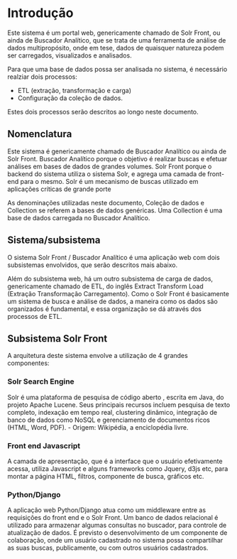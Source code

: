 


# Introdução
Este sistema é um portal web, genericamente chamado de Solr Front, ou ainda de Buscador Analítico, que se trata de uma ferramenta de análise de dados multipropósito, onde em tese, dados de quaisquer natureza podem ser carregados, visualizados e analisados.

Para que uma base de dados possa ser analisada no sistema, é necessário realziar dois processos:
* ETL (extração, transformação e carga)
* Configuração da coleção de dados.

Estes dois processos serão descritos ao longo neste documento.

## Nomenclatura
Este sistema é genericamente chamado de Buscador Analítico ou ainda de Solr Front.
Buscador Analítico porque o objetivo é realizar buscas e efetuar análises em bases de dados de grandes volumes.
Solr Front porque o backend do sistema utiliza o sistema Solr, e agrega uma camada de front-end para o mesmo. Solr é um mecanismo de buscas utilizado em aplicações críticas de grande porte

As denominações utilizadas neste documento, Coleção de dados e Collection se referem a bases de dados genéricas. Uma Collection é uma base de dados carregada no Buscador Analítico.

## Sistema/subsistema
O sistema Solr Front / Buscador Analítico é uma aplicação web com dois subsistemas envolvidos, que serão descritos mais abaixo.

Além do subsistema web, há um outro subsistema de carga de dados, genericamente chamado de ETL, do inglês Extract Transform Load (Extração Transformação Carregamento). Como o Solr Front é basicamente um sistema de busca e análise de dados, a maneira como os dados são organizados é fundamental, e essa organização se dá através dos processos de ETL.

## Subsistema Solr Front
A arquitetura deste sistema envolve a utilização de 4 grandes componentes:
### Solr Search Engine
Solr é uma plataforma de pesquisa de código aberto , escrita em Java, do projeto Apache Lucene. Seus principais recursos incluem pesquisa de texto completo, indexação em tempo real, clustering dinâmico, integração de banco de dados como NoSQL e gerenciamento de documentos ricos (HTML, Word, PDF). - Origem: Wikipédia, a enciclopédia livre.
### Front end Javascript
A camada de apresentação, que é a interface que o usuário efetivamente acessa, utiliza Javascript e alguns frameworks como Jquery, d3js etc, para montar a página HTML, filtros, componente de busca, gráficos etc.
### Python/Django
A aplicação web Python/Django atua como um middleware entre as requisições do front end e o Solr Front.
Um banco de dados relacional é utilizado para armazenar algumas consultas no buscador, para controle de atualização de dados.
É previsto o desenvolvimento de um componente de colaboração, onde um usuário cadastrado no sistema possa compartilhar as suas buscas, publicamente, ou com outros usuários cadastrados.
